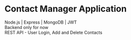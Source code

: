 # Contact Manager Application

Node.js | Express | MongoDB | JWT<br>
Backend only for now<br>
REST API - User Login, Add and Delete Contacts<br>
